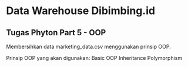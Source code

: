 # Data Warehouse Dibimbing.id

## Tugas Phyton Part 5 - OOP
Membersihkan data marketing_data.csv menggunakan prinsip OOP.

Prinsip OOP yang akan digunakan:
Basic OOP
Inheritance
Polymorphism
